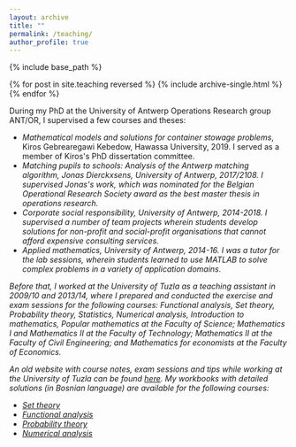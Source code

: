 ```yaml
---
layout: archive
title: ""
permalink: /teaching/
author_profile: true
---
```


{% include base_path %}

{% for post in site.teaching reversed %}
  {% include archive-single.html %}
{% endfor %}

During my PhD at the University of Antwerp Operations Research group ANT/OR, I supervised a few courses and theses:
- <em>Mathematical models and solutions for container stowage problems</em>, Kiros Gebrearegawi Kebedow, Hawassa University, 2019. I served as a member of Kiros's PhD dissertation committee. 
- <em>Matching pupils to schools: Analysis of the Antwerp matching algorithm, Jonas Dierckxsens, University of Antwerp, 2017/2108. I supervised Jonas's work, which was nominated for the Belgian Operational Research Society award as the best master thesis in operations research.
- <em>Corporate social responsibility</em>, University of Antwerp, 2014-2018. I supervised a number of team projects wherein students develop solutions for non-profit and social-profit organisations that cannot afford expensive consulting services. 
- <em>Applied mathematics</em>, University of Antwerp, 2014-16. I was a tutor for the lab sessions, wherein students learned to use MATLAB to solve complex problems in a variety of application domains.

Before that, I worked at the University of Tuzla as a teaching assistant in 2009/10 and 2013/14, where I prepared and conducted the exercise and exam sessions for the following courses: Functional analysis, Set theory, Probability theory, Statistics, Numerical analysis, Introduction to mathematics, Popular mathematics at the Faculty of Science; Mathematics I and Mathematics II at the Faculty of Technology; Mathematics II at the Faculty of Civil Engineering; and Mathematics for economists at the Faculty of Economics.

An old website with course notes, exam sessions and tips while working at the University of Tuzla can be found [here](https://renataturkes.wixsite.com/renata-turkes). My workbooks with detailed solutions (in Bosnian language) are available for the following courses:
- [Set theory](https://132467e1-5067-00f7-b135-ff7a5eeb0509.filesusr.com/ugd/eb99bb_559d75cc8655435a877855e400c0f2f5.pdf)
- [Functional analysis](https://132467e1-5067-00f7-b135-ff7a5eeb0509.filesusr.com/ugd/eb99bb_52e5eb5632d9f3d741619221fea33eca.pdf)
- [Probability theory](https://132467e1-5067-00f7-b135-ff7a5eeb0509.filesusr.com/ugd/eb99bb_58083d61215236682cb73acfb8054f66.pdf)
- [Numerical analysis](https://132467e1-5067-00f7-b135-ff7a5eeb0509.filesusr.com/ugd/eb99bb_21b3cc5248d542c28db7bc87016f1d4c.pdf)

